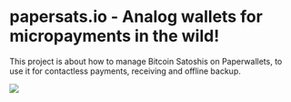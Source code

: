 # papersats.io - Analog wallets for micropayments in the wild!

This project is about how to manage Bitcoin Satoshis on Paperwallets, to use it for contactless payments, receiving and offline backup.

<img src="https://papersats.io/papersats-card-mockup.png">
